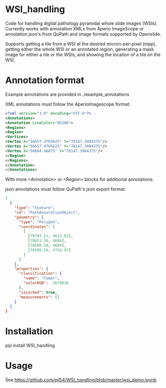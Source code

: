 # WSI_handling
Code for handling digital pathology pyramidal whole slide images (WSIs). Currently works with annotation XMLs from Aperio ImageScope or annotation json's from QuPath and image formats supported by Openslide.

Supports getting a tile from a WSI at the desired micron-per-pixel (mpp), getting either the whole WSI or an annotated region, generating a mask image for either a tile or the WSIs, and showing the location of a tile on the WSI.

# Annotation format
Example annotations are provided in ./example_annotations

XML annotations must follow the AperioImagescope format:

```xml
<?xml version="1.0" encoding="UTF-8"?>
<Annotations>
<Annotation LineColor="65280">
<Regions>
<Region>
<Vertices>
<Vertex X="56657.4765625" Y="78147.3984375"/>
<Vertex X="56657.4765625" Y="78147.3984375"/>
<Vertex X="56664.46875" Y="78147.3984375"/>
</Region>
</Regions>
</Annotation>
</Annotations>
```

With more \<Annotation\> or \<Region\> blocks for additional annotations.

json annotations must follow QuPath's json export format:

```json
[
  {
    "type": "Feature",
    "id": "PathAnnotationObject",
    "geometry": {
      "type": "Polygon",
      "coordinates": [
        [
          [76793.51, 4613.02],
          [76651.56, 4684],
          [76580.59, 4684],
          [76580.59, 4754.97]                   
        ]
      ]
    },
    "properties": {
      "classification": {
        "name": "Tumor",
        "colorRGB": -3670016
      },
      "isLocked": true,
      "measurements": []
    }
  {
]
```

# Installation

pip install WSI_handling

# Usage
See https://github.com/pjl54/WSI_handling/blob/master/wsi_demo.ipynb
